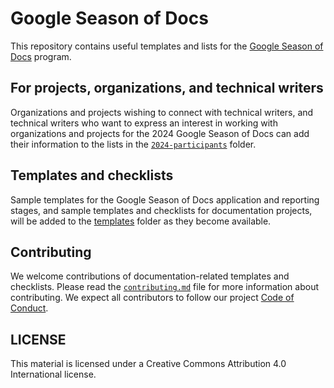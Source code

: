 # Google Season of Docs

This repository contains useful templates and lists for the [Google Season of Docs](https://developers.google.com/season-of-docs) program.

## For projects, organizations, and technical writers

Organizations and projects wishing to connect with technical writers, and technical writers who want to express an interest in working with organizations and projects for the 2024 Google Season of Docs can add their information to the lists in the [`2024-participants`](./2024-participants) folder.

## Templates and checklists 

Sample templates for the Google Season of Docs application and reporting stages, and sample templates and checklists for documentation projects, will be added to the [templates](./templates) folder as they become available.

## Contributing

We welcome contributions of documentation-related templates and checklists. Please read the [`contributing.md`](contributing.md) file for more information about contributing. We expect all contributors to follow our project [Code of Conduct](code-of-conduct.md). 

## LICENSE

This material is licensed under a Creative Commons Attribution 4.0 International license.

 

